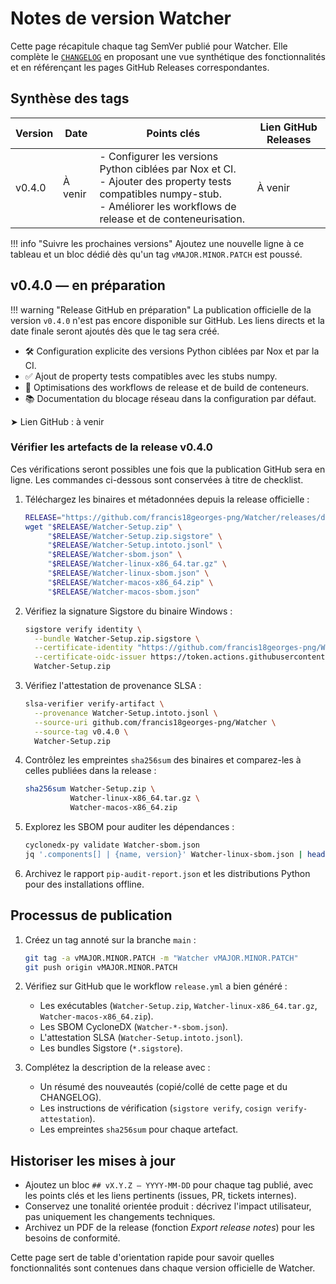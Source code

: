 # Notes de version Watcher

Cette page récapitule chaque tag SemVer publié pour Watcher. Elle complète le
[`CHANGELOG`](CHANGELOG.md) en proposant une vue synthétique des fonctionnalités et en
référençant les pages GitHub Releases correspondantes.

## Synthèse des tags

| Version | Date | Points clés | Lien GitHub Releases |
| --- | --- | --- | --- |
| v0.4.0 | À venir | - Configurer les versions Python ciblées par Nox et CI.<br>- Ajouter des property tests compatibles numpy-stub.<br>- Améliorer les workflows de release et de conteneurisation. | À venir |

!!! info "Suivre les prochaines versions"
    Ajoutez une nouvelle ligne à ce tableau et un bloc dédié dès qu'un tag `vMAJOR.MINOR.PATCH`
    est poussé.

## v0.4.0 — en préparation

!!! warning "Release GitHub en préparation"
    La publication officielle de la version `v0.4.0` n'est pas encore disponible sur GitHub.
    Les liens directs et la date finale seront ajoutés dès que le tag sera créé.

- 🛠️ Configuration explicite des versions Python ciblées par Nox et par la CI.
- ✅ Ajout de property tests compatibles avec les stubs numpy.
- 🚀 Optimisations des workflows de release et de build de conteneurs.
- 📚 Documentation du blocage réseau dans la configuration par défaut.

➤ Lien GitHub : à venir

### Vérifier les artefacts de la release v0.4.0

Ces vérifications seront possibles une fois que la publication GitHub sera en ligne. Les
commandes ci-dessous sont conservées à titre de checklist.

1. Téléchargez les binaires et métadonnées depuis la release officielle :

   ```bash
   RELEASE="https://github.com/francis18georges-png/Watcher/releases/download/v0.4.0"
   wget "$RELEASE/Watcher-Setup.zip" \
        "$RELEASE/Watcher-Setup.zip.sigstore" \
        "$RELEASE/Watcher-Setup.intoto.jsonl" \
        "$RELEASE/Watcher-sbom.json" \
        "$RELEASE/Watcher-linux-x86_64.tar.gz" \
        "$RELEASE/Watcher-linux-sbom.json" \
        "$RELEASE/Watcher-macos-x86_64.zip" \
        "$RELEASE/Watcher-macos-sbom.json"
   ```

2. Vérifiez la signature Sigstore du binaire Windows :

   ```bash
   sigstore verify identity \
     --bundle Watcher-Setup.zip.sigstore \
     --certificate-identity "https://github.com/francis18georges-png/Watcher/.github/workflows/release.yml@refs/tags/v0.4.0" \
     --certificate-oidc-issuer https://token.actions.githubusercontent.com \
     Watcher-Setup.zip
   ```

3. Vérifiez l'attestation de provenance SLSA :

   ```bash
   slsa-verifier verify-artifact \
     --provenance Watcher-Setup.intoto.jsonl \
     --source-uri github.com/francis18georges-png/Watcher \
     --source-tag v0.4.0 \
     Watcher-Setup.zip
   ```

4. Contrôlez les empreintes `sha256sum` des binaires et comparez-les à celles publiées dans la release :

   ```bash
   sha256sum Watcher-Setup.zip \
             Watcher-linux-x86_64.tar.gz \
             Watcher-macos-x86_64.zip
   ```

5. Explorez les SBOM pour auditer les dépendances :

   ```bash
   cyclonedx-py validate Watcher-sbom.json
   jq '.components[] | {name, version}' Watcher-linux-sbom.json | head
   ```

6. Archivez le rapport `pip-audit-report.json` et les distributions Python pour des installations offline.

## Processus de publication

1. Créez un tag annoté sur la branche `main` :

   ```bash
   git tag -a vMAJOR.MINOR.PATCH -m "Watcher vMAJOR.MINOR.PATCH"
   git push origin vMAJOR.MINOR.PATCH
   ```

2. Vérifiez sur GitHub que le workflow `release.yml` a bien généré :

   - Les exécutables (`Watcher-Setup.zip`, `Watcher-linux-x86_64.tar.gz`, `Watcher-macos-x86_64.zip`).
   - Les SBOM CycloneDX (`Watcher-*-sbom.json`).
   - L'attestation SLSA (`Watcher-Setup.intoto.jsonl`).
   - Les bundles Sigstore (`*.sigstore`).

3. Complétez la description de la release avec :

   - Un résumé des nouveautés (copié/collé de cette page et du CHANGELOG).
   - Les instructions de vérification (`sigstore verify`, `cosign verify-attestation`).
   - Les empreintes `sha256sum` pour chaque artefact.

## Historiser les mises à jour

- Ajoutez un bloc `## vX.Y.Z — YYYY-MM-DD` pour chaque tag publié, avec les points clés et les
  liens pertinents (issues, PR, tickets internes).
- Conservez une tonalité orientée produit : décrivez l'impact utilisateur, pas uniquement
  les changements techniques.
- Archivez un PDF de la release (fonction *Export release notes*) pour les besoins de conformité.

Cette page sert de table d'orientation rapide pour savoir quelles fonctionnalités sont
contenues dans chaque version officielle de Watcher.
